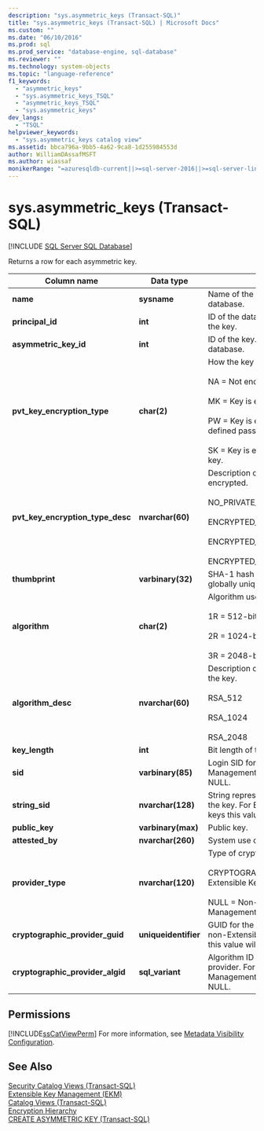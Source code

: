 ```yaml
---
description: "sys.asymmetric_keys (Transact-SQL)"
title: "sys.asymmetric_keys (Transact-SQL) | Microsoft Docs"
ms.custom: ""
ms.date: "06/10/2016"
ms.prod: sql
ms.prod_service: "database-engine, sql-database"
ms.reviewer: ""
ms.technology: system-objects
ms.topic: "language-reference"
f1_keywords: 
  - "asymmetric_keys"
  - "sys.asymmetric_keys_TSQL"
  - "asymmetric_keys_TSQL"
  - "sys.asymmetric_keys"
dev_langs: 
  - "TSQL"
helpviewer_keywords: 
  - "sys.asymmetric_keys catalog view"
ms.assetid: bbca796a-9bb5-4a62-9ca8-1d255984553d
author: WilliamDAssafMSFT
ms.author: wiassaf
monikerRange: "=azuresqldb-current||>=sql-server-2016||>=sql-server-linux-2017||=azuresqldb-mi-current"
---
```

# sys.asymmetric_keys (Transact-SQL)
[!INCLUDE [SQL Server SQL Database](../../includes/applies-to-version/sql-asdb.md)]

  Returns a row for each asymmetric key.  
  
|Column name|Data type|Description|  
|-----------------|---------------|-----------------|  
|**name**|**sysname**|Name of the key. Is unique within the database.|  
|**principal_id**|**int**|ID of the database principal that owns the key.|  
|**asymmetric_key_id**|**int**|ID of the key. Is unique within the database.|  
|**pvt_key_encryption_type**|**char(2)**|How the key is encrypted.<br /><br /> NA = Not encrypted<br /><br /> MK = Key is encrypted by the master key<br /><br /> PW = Key is encrypted by a user-defined password<br /><br /> SK = Key is encrypted by service master key.|  
|**pvt_key_encryption_type_desc**|**nvarchar(60)**|Description of how the private key is encrypted.<br /><br /> NO_PRIVATE_KEY<br /><br /> ENCRYPTED_BY_MASTER_KEY<br /><br /> ENCRYPTED_BY_PASSWORD<br /><br /> ENCRYPTED_BY_SERVICE_MASTER_KEY|  
|**thumbprint**|**varbinary(32)**|SHA-1 hash of the key. The hash is globally unique.|  
|**algorithm**|**char(2)**|Algorithm used with the key.<br /><br /> 1R = 512-bit RSA<br /><br /> 2R = 1024-bit RSA<br /><br /> 3R = 2048-bit RSA|  
|**algorithm_desc**|**nvarchar(60)**|Description of the algorithm used with the key.<br /><br /> RSA_512<br /><br /> RSA_1024<br /><br /> RSA_2048|  
|**key_length**|**int**|Bit length of the key.|  
|**sid**|**varbinary(85)**|Login SID for this key. For Extensible Key Management keys this value will be NULL.|  
|**string_sid**|**nvarchar(128)**|String representation of the login SID of the key. For Extensible Key Management keys this value will be NULL.|  
|**public_key**|**varbinary(max)**|Public key.|  
|**attested_by**|**nvarchar(260)**|System use only.|  
|**provider_type**|**nvarchar(120)**|Type of cryptographic provider:<br /><br /> CRYPTOGRAPHIC PROVIDER = Extensible Key Management keys<br /><br /> NULL = Non-Extensible Key Management keys|  
|**cryptographic_provider_guid**|**uniqueidentifier**|GUID for the cryptographic provider. For non-Extensible Key Management keys this value will be NULL.|  
|**cryptographic_provider_algid**|**sql_variant**|Algorithm ID for the cryptographic provider. For non-Extensible Key Management keys this value will be NULL.|  
  
## Permissions  
 [!INCLUDE[ssCatViewPerm](../../includes/sscatviewperm-md.md)] For more information, see [Metadata Visibility Configuration](../../relational-databases/security/metadata-visibility-configuration.md).  
  
## See Also  
 [Security Catalog Views &#40;Transact-SQL&#41;](../../relational-databases/system-catalog-views/security-catalog-views-transact-sql.md)   
 [Extensible Key Management &#40;EKM&#41;](../../relational-databases/security/encryption/extensible-key-management-ekm.md)   
 [Catalog Views &#40;Transact-SQL&#41;](../../relational-databases/system-catalog-views/catalog-views-transact-sql.md)   
 [Encryption Hierarchy](../../relational-databases/security/encryption/encryption-hierarchy.md)   
 [CREATE ASYMMETRIC KEY &#40;Transact-SQL&#41;](../../t-sql/statements/create-asymmetric-key-transact-sql.md)  
  
  
